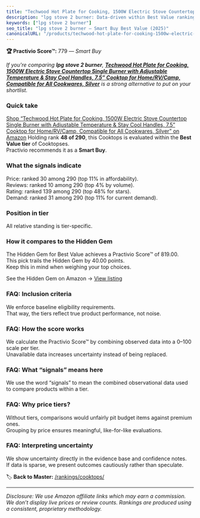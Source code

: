 ```yaml
---
title: "Techwood Hot Plate for Cooking, 1500W Electric Stove Countertop Single Burner with Adjustable Temperature & Stay Cool Handles, 7.5” Cooktop for Home/RV/Camp, Compatible for All Cookwares, Silver"
description: "lpg stove 2 burner: Data-driven within Best Value ranking using the Practivio Score™. Positioned by quality, value, demand, findability, momentum."
keywords: ["lpg stove 2 burner"]
seo_title: "lpg stove 2 burner — Smart Buy Best Value (2025)"
canonicalURL: "/products/techwood-hot-plate-for-cooking-1500w-electric-stove-countertop-single-burner-with-adjustable-temperature-stay-cool-handles-75-cooktop-for-homervcamp-compatible-for-all-cookwares-silver-B097Y8QG4L/"
---
```


**🏆 Practivio Score™:** 779 — _Smart Buy_


*If you're comparing **lpg stove 2 burner**, **[Techwood Hot Plate for Cooking, 1500W Electric Stove Countertop Single Burner with Adjustable Temperature & Stay Cool Handles, 7.5” Cooktop for Home/RV/Camp, Compatible for All Cookwares, Silver](https://www.amazon.com/dp/B097Y8QG4L?tag=practivio-20)** is a strong alternative to put on your shortlist.*
### Quick take
[Shop “Techwood Hot Plate for Cooking, 1500W Electric Stove Countertop Single Burner with Adjustable Temperature & Stay Cool Handles, 7.5” Cooktop for Home/RV/Camp, Compatible for All Cookwares, Silver” on Amazon](https://www.amazon.com/dp/B097Y8QG4L?tag=practivio-20)
Holding rank **48 of 290**, this Cooktops is evaluated within the **Best Value tier** of Cooktopses.  
Practivio recommends it as a **Smart Buy**.

### What the signals indicate
Price: ranked 30 among 290 (top 11% in affordability).  
Reviews: ranked 10 among 290 (top 4% by volume).  
Rating: ranked 139 among 290 (top 48% for stars).  
Demand: ranked 31 among 290 (top 11% for current demand).

### Position in tier
All relative standing is tier-specific.

### How it compares to the Hidden Gem
The Hidden Gem for Best Value achieves a Practivio Score™ of 819.00.  
This pick trails the Hidden Gem by 40.00 points.  
Keep this in mind when weighing your top choices.  

See the Hidden Gem on Amazon → [View listing](https://www.amazon.com/dp/B01FLR0ET8?tag=practivio-20)

### FAQ: Inclusion criteria
We enforce baseline eligibility requirements.  
That way, the tiers reflect true product performance, not noise.

### FAQ: How the score works
We calculate the Practivio Score™ by combining observed data into a 0–100 scale per tier.  
Unavailable data increases uncertainty instead of being replaced.

### FAQ: What “signals” means here
We use the word “signals” to mean the combined observational data used to compare products within a tier.

### FAQ: Why price tiers?
Without tiers, comparisons would unfairly pit budget items against premium ones.  
Grouping by price ensures meaningful, like-for-like evaluations.

### FAQ: Interpreting uncertainty
We show uncertainty directly in the evidence base and confidence notes.  
If data is sparse, we present outcomes cautiously rather than speculate.


🏷️ **Back to Master:** [/rankings/cooktops/](/rankings/cooktops/)

---
_Disclosure: We use Amazon affiliate links which may earn a commission. We don’t display live prices or review counts. Rankings are produced using a consistent, proprietary methodology._
